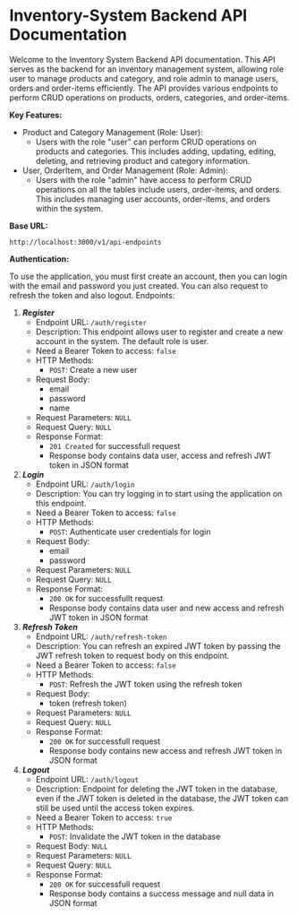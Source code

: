 # Inventory-System Backend API Documentation

Welcome to the Inventory System Backend API documentation. This API serves as the backend for an inventory management system, allowing role user to manage products and category, and role admin to manage users, orders and order-items efficiently. The API provides various endpoints to perform CRUD operations on products, orders, categories, and order-items.

**Key Features:**

- Product and Category Management (Role: User):
    - Users with the role "user" can perform CRUD operations on products and categories. This includes adding, updating, editing, deleting, and retrieving product and category information.
- User, OrderItem, and Order Management (Role: Admin):
    - Users with the role "admin" have access to perform CRUD operations on all the tables include users, order-items, and orders. This includes managing user accounts, order-items, and orders within the system.

**Base URL:**

```
http://localhost:3000/v1/api-endpoints 
```

**Authentication:**

To use the application, you must first create an account, then you can login with the email and password you just created. You can also request to refresh the token and also logout. Endpoints:

1. ***Register***
    - Endpoint URL: ```/auth/register```
    - Description: This endpoint allows user to register and create a new account in the system. The default role is user.
    - Need a Bearer Token to access: ```false```
    - HTTP Methods: 
        - ```POST```: Create a new user
    - Request Body: 
        - email
        - password
        - name
    - Request Parameters: ```NULL```
    - Request Query: ```NULL```
    - Response Format: 
        - ```201 Created``` for successfull request
        - Response body contains data user, access and refresh JWT token in JSON format
2. ***Login***
    - Endpoint URL: ```/auth/login```
    - Description: You can try logging in to start using the application on this endpoint.
    - Need a Bearer Token to access: ```false```
    - HTTP Methods:
        - ```POST```: Authenticate user credentials for login
    - Request Body: 
        - email
        - password
    - Request Parameters: ```NULL```
    - Request Query: ```NULL```
    - Response Format:
        - ```200 OK``` for successfullt request
        - Response body contains data user and new access and refresh JWT token in JSON format
3. ***Refresh Token***
    - Endpoint URL: ```/auth/refresh-token```
    - Description: You can refresh an expired JWT token by passing the JWT refresh token to request body on this endpoint.
    - Need a Bearer Token to access: ```false```
    - HTTP Methods:
        - ```POST```: Refresh the JWT token using the refresh token
    - Request Body: 
        - token (refresh token)
    - Request Parameters: ```NULL```
    - Request Query: ```NULL```
    - Response Format: 
        - ```200 OK``` for successfull request
        - Response body contains new access and refresh JWT token in JSON format
4. ***Logout***
    - Endpoint URL: ```/auth/logout```
    - Description: Endpoint for deleting the JWT token in the database, even if the JWT token is deleted in the database, the JWT token can still be used until the access token expires.
    - Need a Bearer Token to access: ```true```
    - HTTP Methods:
        - ```POST```: Invalidate the JWT token in the database
    - Request Body: ```NULL```
    - Request Parameters: ```NULL```
    - Request Query: ```NULL```
    - Response Format:
        - ```200 OK``` for successfull request
        - Response body contains a success message and null data in JSON format




